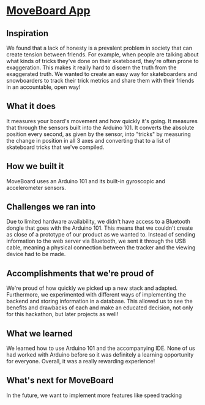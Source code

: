 # [MoveBoard App](https://devpost.com/software/change-name-later/)

## Inspiration
We found that a lack of honesty is a prevalent problem in society that can create tension between friends. For example, when people are talking about what kinds of tricks they've done on their skateboard, they're often prone to exaggeration. This makes it really hard to discern the truth from the exaggerated truth. We wanted to create an easy way for skateboarders and snowboarders to track their trick metrics and share them with their friends in an accountable, open way!

## What it does
It measures your board's movement and how quickly it's going. It measures that through the sensors built into the Arduino 101. It converts the absolute position every second, as given by the sensor, into "tricks" by measuring the change in position in all 3 axes and converting that to a list of skateboard tricks that we've compiled.

## How we built it
MoveBoard uses an Arduino 101 and its built-in gyroscopic and accelerometer sensors.

## Challenges we ran into
Due to limited hardware availability, we didn't have access to a Bluetooth dongle that goes with the Arduino 101. This means that we couldn't create as close of a prototype of our product as we wanted to. Instead of sending information to the web server via Bluetooth, we sent it through the USB cable, meaning a physical connection between the tracker and the viewing device had to be made.

## Accomplishments that we're proud of
We're proud of how quickly we picked up a new stack and adapted. Furthermore, we experimented with different ways of implementing the backend and storing information in a database. This allowed us to see the benefits and drawbacks of each and make an educated decision, not only for this hackathon, but later projects as well!

## What we learned
We learned how to use Arduino 101 and the accompanying IDE. None of us had worked with Arduino before so it was definitely a learning opportunity for everyone. Overall, it was a really rewarding experience!

## What's next for MoveBoard
In the future, we want to implement more features like speed tracking
